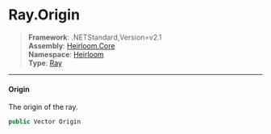 # Ray.Origin

> **Framework**: .NETStandard,Version=v2.1  
> **Assembly**: [Heirloom.Core][0]  
> **Namespace**: [Heirloom][0]  
> **Type**: [Ray][1]  

--------------------------------------------------------------------------------

#### Origin

The origin of the ray.

```cs
public Vector Origin
```

[0]: ../Heirloom.Core.md
[1]: Heirloom.Ray.md
